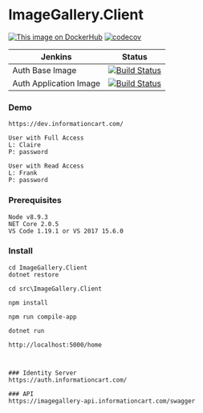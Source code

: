 # ImageGallery.Client

[![This image on DockerHub](https://img.shields.io/docker/pulls/stuartshay/imagegallery-client.svg)](https://hub.docker.com/r/stuartshay/imagegallery-client/)
[![codecov](https://codecov.io/gh/stuartshay/ImageGallery.Client/branch/master/graph/badge.svg)](https://codecov.io/gh/stuartshay/ImageGallery.Client)


 Jenkins | Status  
------------ | -------------
Auth Base Image | [![Build Status](https://jenkins.navigatorglass.com/buildStatus/icon?job=ImageGallery-Auth/ImageGallery-Auth-base)](https://jenkins.navigatorglass.com/job/ImageGallery-Auth/job/ImageGallery-Auth-base/)
Auth Application Image | [![Build Status](https://jenkins.navigatorglass.com/buildStatus/icon?job=ImageGallery-Auth/ImageGallery-Auth-build)](https://jenkins.navigatorglass.com/job/ImageGallery-Auth/job/ImageGallery-Auth-build/)

### Demo
```
https://dev.informationcart.com/

User with Full Access 
L: Claire
P: password

User with Read Access 
L: Frank
P: password

```

### Prerequisites

```
Node v8.9.3
NET Core 2.0.5
VS Code 1.19.1 or VS 2017 15.6.0
```

### Install

```
cd ImageGallery.Client
dotnet restore

cd src\ImageGallery.Client

npm install

npm run compile-app

dotnet run

http://localhost:5000/home
```


```


### Identity Server
https://auth.informationcart.com/
      
### API
https://imagegallery-api.informationcart.com/swagger
